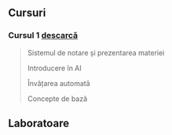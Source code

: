 ## Cursuri
  ### Cursul 1 [descarcă](./Cursuri/Curs1.pptx)
  > Sistemul de notare și prezentarea materiei
  >
  > Introducere în AI
  >
  > Învățarea automată
  > 
  > Concepte de bază

## Laboratoare
